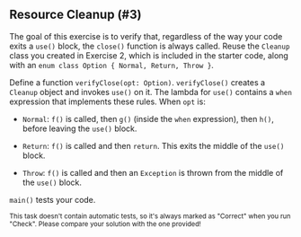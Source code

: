 ## Resource Cleanup (#3)

The goal of this exercise is to verify that, regardless of the way your code
exits a `use()` block, the `close()` function is always called. Reuse the
`Cleanup` class you created in Exercise 2, which is included in the starter
code, along with an `enum class Option { Normal, Return, Throw }`.

Define a function `verifyClose(opt: Option)`. `verifyClose()` creates a
`Cleanup` object and invokes `use()` on it. The lambda for `use()` contains a
`when` expression that implements these rules. When `opt` is:

- `Normal`: `f()` is called, then `g()` (inside the `when`
  expression), then `h()`, before leaving the `use()` block.

- `Return`: `f()` is called and then `return`. This exits the
  middle of the `use()` block.

- `Throw`: `f()` is called and then an `Exception` is thrown from
  the middle of the `use()` block.

`main()` tests your code.

<sub> This task doesn't contain automatic tests,
so it's always marked as "Correct" when you run "Check".
Please compare your solution with the one provided! </sub>
